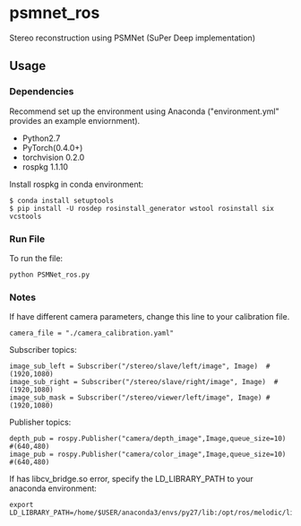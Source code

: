 # psmnet_ros
Stereo reconstruction using PSMNet (SuPer Deep implementation)

## Usage

### Dependencies
Recommend set up the environment using Anaconda ("environment.yml" provides an example enviornment).

- Python2.7
- PyTorch(0.4.0+)
- torchvision 0.2.0 
- rospkg 1.1.10

Install rospkg in conda environment:
```
$ conda install setuptools
$ pip install -U rosdep rosinstall_generator wstool rosinstall six vcstools
```

### Run File
To run the file:
```
python PSMNet_ros.py
```

### Notes
If have different camera parameters, change this line to your calibration file.
```
camera_file = "./camera_calibration.yaml"
```
Subscriber topics:
```
image_sub_left = Subscriber("/stereo/slave/left/image", Image)  #(1920,1080)
image_sub_right = Subscriber("/stereo/slave/right/image", Image)  #(1920,1080)
image_sub_mask = Subscriber("/stereo/viewer/left/image", Image) #(1920,1080)
```
Publisher topics:
```
depth_pub = rospy.Publisher("camera/depth_image",Image,queue_size=10) #(640,480)
image_pub = rospy.Publisher("camera/color_image",Image,queue_size=10) #(640,480)
```

If has libcv_bridge.so error, specify the LD_LIBRARY_PATH to your anaconda environment:
```
export LD_LIBRARY_PATH=/home/$USER/anaconda3/envs/py27/lib:/opt/ros/melodic/lib
```
